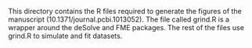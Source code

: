 This directory contains the R files required to generate the figures of the manuscript (10.1371/journal.pcbi.1013052).
The file called grind.R is a wrapper around the deSolve and FME packages.
The rest of the files use grind.R to simulate and fit datasets.
